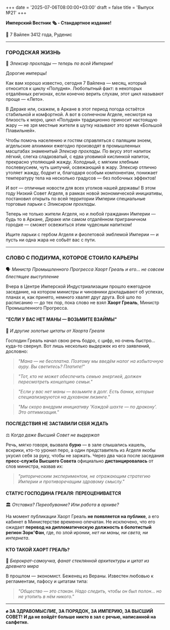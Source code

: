 +++
date = '2025-07-06T08:00:00+03:00'
draft = false
title = 'Выпуск №21'
+++

**Имперский Вестник 🗞 - Стандартное издание!**

📆 7 Вайлен 3412 года, Руденис

---

### **ГОРОДСКАЯ ЖИЗНЬ**
🍻 *Элексир прохлады — теперь по всей Империи!*

Дорогие имперцы!

Как вам хорошо известно, сегодня 7 Вайлена — месяц, который относится к циклу «Полудня». Любопытный факт: в некоторых отдалённых регионах, если конечно верить слухам, этот цикл называют проще — «Лето».

В Дераке или, скажем, в Аркане в этот период погода остаётся стабильной и комфортной. А вот в солнечном Агделе, несмотря на близость к морю, цикл «Полудня» традиционно приносит настоящую жару — не зря местные жители в шутку называют это время «Большой Плавильней».

Чтобы помочь населению и гостям справляться с палящим зноем, агдельские алхимики ежегодно производят в промышленных масштабах знаменитый *Элексир прохлады*. По вкусу этот напиток лёгкий, слегка сладковатый, с едва уловимой кислинкой напиток, прекрасно утоляющий жажду. Холодный, с мягким хлебным послевкусием, чуть шипучий, освежающий в жару. Элексир отлично утоляет жажду, бодрит и, благодаря особым компонентам, понижает температуру тела на несколько градусов — без побочных эффектов!

И вот — отличные новости для всех уголков нашей державы! В этом году Низкий Совет Агделя, в рамках новой экономической инициативы, постановил открыть по всей территории Империи специальные торговые ларьки с *Эликсиром прохлады*.

Теперь не только жители Агделя, но и любой гражданин Империи — будь то в Аркане, Дераке или самом отдалённом приграничном городке — сможет освежиться этим чудесным напитком!

Ищите ларьки с гербом Агделя и фиолетовой эмблемой Империи — и пусть ни одна жара не собьёт вас с пути.

---

### **СЛОВО С ПОДИУМА, КОТОРОЕ СТОИЛО КАРЬЕРЫ**
🗣 *Министр Промышленного Прогресса Хаорт Греаль и его... не совсем блестящее выступление*

Вчера в Центре Имперской Индустриализации прошло ежегодное заседание, на котором министры и чиновники докладывают об успехах, планах и, как принято, немного хвалят друг друга. Всё шло по расписанию — до тех пор, пока слово не взял **Хаорт Греаль**, Министр Промышленного Прогресса.

#### **"ЕСЛИ У ВАС НЕТ МАНЫ — ВОЗЬМИТЕ ВЗАЙМЫ"**
💬 *И другие золотые цитаты от Хаорта Греаля*

Господин Греаль начал свою речь бодро, с цифр, но очень быстро... куда-то свернул. Вот лишь несколько выдержек из его заявлений, дословно:

> *"Мана — не бесплатна. Поэтому мы введём налог на избыточную ауру. Вы светитесь? Платите!"*

> *"Тот, кто не может обеспечить семью энергией, должен пересмотреть концепцию семьи."*

> *"Если у вас нет маны — возьмите в долг. Есть банки, которые специализируются на духовном лизинге."*

> *"Мы скоро внедрим инициативу 'Каждой шахте — по дракону'. Это оптимизация."*

#### **ПОСЛЕДСТВИЯ НЕ ЗАСТАВИЛИ СЕБЯ ЖДАТЬ**
⚖️ *Когда даже Высший Совет не выдержал*

Речь, мягко говоря, вызвала **бурю** — в зале слышались кашель, вскрики, кто-то уронил перо, а один представитель из Агделя якобы укусил себя за руку, чтобы не заржать. Через два часа после заседания **пресс-служба Высшего Совета** официально **дистанцировалась** от слов министра, назвав их:

> *"риторическим экспериментом, не отражающим стратегию Империи и противоречащим здравому смыслу."*

#### **СТАТУС ГОСПОДИНА ГРЕАЛЯ: ПЕРЕОЦЕНИВАЕТСЯ**
🏛 *Отставка? Переобувание? Или работа в архиве?*

На момент публикации Хаорт Греаль **не появляется на публике**, а его кабинет в Министерстве временно опечатан. Не исключено, что его ожидает **перевод на дипломатическую должность в болотистый регион Зорк'Фан**, где, по злой иронии, *нет ни маны, ни света, ни интернета*.

#### **КТО ТАКОЙ ХАОРТ ГРЕАЛЬ?**
🧠 *Бюрократ-самоучка, фанат стеклянной архитектуры и цитат из древнего мира*

В прошлом — экономист. Беженец из Вераны. Известен любовью к регламентам, пафосу и цитатам типа:

> *"Общество — это стакан. Надо следить, чтобы он был полон… но не утопить в нём никого."*

---

**✊ ЗА ЗДРАВОМЫСЛИЕ, ЗА ПОРЯДОК, ЗА ИМПЕРИЮ, ЗА ВЫСШИЙ СОВЕТ!**
**И да не войдёт больше никто в зал с речью, написанной на салфетке.**